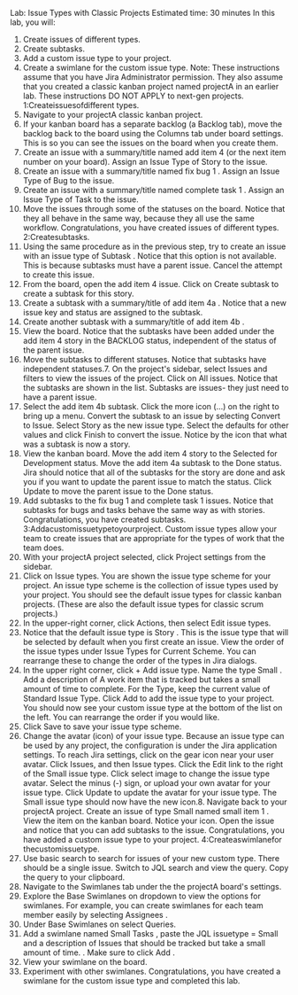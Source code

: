 Lab: Issue Types with Classic Projects
Estimated time: 30 minutes
In this lab, you will:
1. Create issues of different types.
2. Create subtasks.
3. Add a custom issue type to your project.
4. Create a swimlane for the custom issue type.
Note: These instructions assume that you have Jira Administrator permission. They also assume that you
created a classic kanban project named projectA in an earlier lab.
These instructions DO NOT APPLY to next-gen projects.
1:Createissuesofdifferent types.
1. Navigate to your projectA classic kanban project.
2. If your kanban board has a separate backlog (a Backlog tab), move the backlog back to the board using
the Columns tab under board settings. This is so you can see the issues on the board when you create
them.
3. Create an issue with a summary/title named add item 4 (or the next item number on your board). Assign
an Issue Type of Story to the issue.
4. Create an issue with a summary/title named fix bug 1 . Assign an Issue Type of Bug to the issue.
5. Create an issue with a summary/title named complete task 1 . Assign an Issue Type of Task to the
issue.
6. Move the issues through some of the statuses on the board. Notice that they all behave in the same way,
because they all use the same workflow.
Congratulations, you have created issues of different types.
2:Createsubtasks.
1. Using the same procedure as in the previous step, try to create an issue with an issue type of Subtask .
Notice that this option is not available. This is because subtasks must have a parent issue. Cancel the
attempt to create this issue.
2. From the board, open the add item 4 issue. Click on Create subtask to create a subtask for this story.
3. Create a subtask with a summary/title of add item 4a . Notice that a new issue key and status are
assigned to the subtask.
4. Create another subtask with a summary/title of add item 4b .
5. View the board. Notice that the subtasks have been added under the add item 4 story in the BACKLOG
status, independent of the status of the parent issue.
6. Move the subtasks to different statuses. Notice that subtasks have independent statuses.7. On the project's sidebar, select Issues and filters to view the issues of the project. Click on All issues.
Notice that the subtasks are shown in the list. Subtasks are issues- they just need to have a parent issue.
8. Select the add item 4b subtask. Click the more icon (...) on the right to bring up a menu. Convert the
subtask to an issue by selecting Convert to Issue. Select Story as the new issue type. Select the
defaults for other values and click Finish to convert the issue. Notice by the icon that what was a subtask is
now a story.
9. View the kanban board. Move the add item 4 story to the Selected for Development status. Move
the add item 4a subtask to the Done status. Jira should notice that all of the subtasks for the story are
done and ask you if you want to update the parent issue to match the status. Click Update to move the
parent issue to the Done status.
10. Add subtasks to the fix bug 1 and complete task 1 issues. Notice that subtasks for bugs and tasks
behave the same way as with stories.
Congratulations, you have created subtasks.
3:Addacustomissuetypetoyourproject.
Custom issue types allow your team to create issues that are appropriate for the types of work that the team
does.
1. With your projectA project selected, click Project settings from the sidebar.
2. Click on Issue types. You are shown the issue type scheme for your project. An issue type scheme is the
collection of issue types used by your project. You should see the default issue types for classic kanban
projects. (These are also the default issue types for classic scrum projects.)
3. In the upper-right corner, click Actions, then select Edit issue types.
4. Notice that the default issue type is Story . This is the issue type that will be selected by default when
you first create an issue. View the order of the issue types under Issue Types for Current Scheme. You
can rearrange these to change the order of the types in Jira dialogs.
5. In the upper right corner, click + Add issue type. Name the type Small . Add a description of A work
item that is tracked but takes a small amount of time to complete. For the Type, keep
the current value of Standard Issue Type. Click Add to add the issue type to your project. You should now
see your custom issue type at the bottom of the list on the left. You can rearrange the order if you would
like.
6. Click Save to save your issue type scheme.
7. Change the avatar (icon) of your issue type.
Because an issue type can be used by any project, the configuration is under the Jira application
settings. To reach Jira settings, click on the gear icon near your user avatar.
Click Issues, and then Issue types.
Click the Edit link to the right of the Small issue type.
Click select image to change the issue type avatar.
Select the minus (-) sign, or upload your own avatar for your issue type.
Click Update to update the avatar for your issue type. The Small issue type should now have the
new icon.8. Navigate back to your projectA project. Create an issue of type Small named small item 1 . View
the item on the kanban board. Notice your icon. Open the issue and notice that you can add subtasks to the
issue.
Congratulations, you have added a custom issue type to your project.
4:Createaswimlanefor thecustomissuetype.
1. Use basic search to search for issues of your new custom type. There should be a single issue. Switch to
JQL search and view the query. Copy the query to your clipboard.
2. Navigate to the Swimlanes tab under the the projectA board's settings.
3. Explore the Base Swimlanes on dropdown to view the options for swimlanes. For example, you can create
swimlanes for each team member easily by selecting Assignees .
4. Under Base Swimlanes on select Queries.
5. Add a swimlane named Small Tasks , paste the JQL issuetype = Small and a description of
Issues that should be tracked but take a small amount of time. . Make sure to click
Add .
6. View your swimlane on the board.
7. Experiment with other swimlanes.
Congratulations, you have created a swimlane for the custom issue type and completed this lab.
